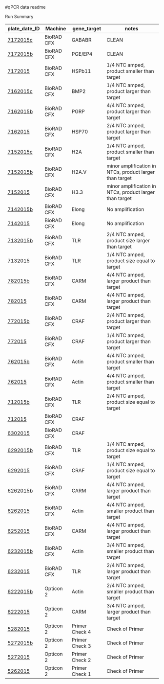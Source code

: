 #qPCR data readme

Run Summary

| **plate_date_ID**    | **Machine** | **gene_target** | **notes**                                               |
|----------------------|-------------|-----------------|---------------------------------------------------------|
| [7172015c][7172015c] | BioRAD CFX  | GABABR          | CLEAN                                                   |
| [7172015b][7172015b] | BioRAD CFX  | PGE/EP4         | CLEAN                                                   |
| [7172015][7172015]   | BioRAD CFX  | HSPb11          | 1/4 NTC amped, product smaller than target              |
| [7162015c][7162015c] | BioRAD CFX  | BMP2            | 1/4 NTC amped, product larger than target               |
| [7162015b][7162015b] | BioRAD CFX  | PGRP            | 4/4 NTC amped, product larger than target               |
| [7162015][7162015]   | BioRAD CFX  | HSP70           | 2/4 NTC amped, product larger than target               |
| [7152015c][7152015c] | BioRAD CFX  | H2A             | 1/4 NTC amped, product smaller than target              |
| [7152015b][7152015b] | BioRAD CFX  | H2A.V           | minor amplification in NTCs, product larger than target |
| [7152015][7152015]   | BioRAD CFX  | H3.3            | minor amplification in NTCs, product larger than target |
| [7142015b][7142015b] | BioRAD CFX  | Elong           | No amplification                                        |
| [7142015][7142015]   | BioRAD CFX  | Elong           | No amplification                                        |
| [7132015b][7132015b] | BioRAD CFX  | TLR             | 2/4 NTC amped, product size larger than target          |
| [7132015][7132015]   | BioRAD CFX  | TLR             | 1/4 NTC amped, product size equal to target             |
| [782015b][782015b]   | BioRAD CFX  | CARM            | 4/4 NTC amped, larger product than target               |
| [782015][782015]     | BioRAD CFX  | CARM            | 4/4 NTC amped, larger product than target               |
| [772015b][772015b]   | BioRAD CFX  | CRAF            | 2/4 NTC amped, product larger than target               |
| [772015][772015]     | BioRAD CFX  | CRAF            | 1/4 NTC amped, product larger than target               |
| [762015b][762015b]   | BioRAD CFX  | Actin           | 4/4 NTC amped, product smaller than target              |
| [762015][762015]     | BioRAD CFX  | Actin           | 4/4 NTC amped, product smaller than target              |
| [712015b][712015b]   | BioRAD CFX  | TLR             | 2/4 NTC amped, product size equal to target             |
| [712015][712015]     | BioRAD CFX  | CRAF            |                                                         |
| [6302015][6302015]   | BioRAD CFX  | CRAF            |                                                         |
| [6292015b][6292015b] | BioRAD CFX  | TLR             | 1/4 NTC amped, product size equal to target             |
| [6292015][6292015]   | BioRAD CFX  | CRAF            | 1/4 NTC amped, product size equal to target             |
| [6262015b][6262015b] | BioRAD CFX  | CARM            | 4/4 NTC amped, larger product than target               |
| [6262015][6262015]   | BioRAD CFX  | Actin           | 4/4 NTC amped, smaller product than target              |
| [6252015][6252015]   | BioRAD CFX  | CARM            | 4/4 NTC amped, larger product than target               |
| [6232015b][6232015b] | BioRAD CFX  | Actin           | 3/4 NTC amped, smaller product than target              |
| [6232015][6232015]   | BioRAD CFX  | TLR             | 2/4 NTC amped, larger product than target               |
| [6222015b][6222015b] | Opticon 2   | Actin           | 2/4 NTC amped, smaller product than target              |
| [6222015][6222015]   | Opticon 2   | CARM            | 3/4 NTC amped, larger product than target               |
| [5282015][5282015]   | Opticon 2   | Primer Check 4  | Check of Primer                                         |
| [5272015b][5272015b] | Opticon 2   | Primer Check 3  | Check of Primer                                         |
| [5272015][5272015]   | Opticon 2   | Primer Check 2  | Check of Primer                                         |
| [5262015][5262015]   | Opticon 2   | Primer Check 1  | Check of Primer                                         |


[7172015c]: https://github.com/jheare/Resilience-Project/tree/master/qPCR%20data/7172015c
[7172015b]: https://github.com/jheare/Resilience-Project/tree/master/qPCR%20data/7172015b
[7172015]: https://github.com/jheare/Resilience-Project/tree/master/qPCR%20data/7172015
[7162015c]: https://github.com/jheare/Resilience-Project/tree/master/qPCR%20data/7152015c
[7162015b]: https://github.com/jheare/Resilience-Project/tree/master/qPCR%20data/7162015b
[7162015]: https://github.com/jheare/Resilience-Project/tree/master/qPCR%20data/7162015
[7152015c]: https://github.com/jheare/Resilience-Project/tree/master/qPCR%20data/7152015c
[7152015b]: https://github.com/jheare/Resilience-Project/tree/master/qPCR%20data/7152015b
[7152015]: https://github.com/jheare/Resilience-Project/tree/master/qPCR%20data/7152015
[7142015b]: https://github.com/jheare/Resilience-Project/tree/master/qPCR%20data/7142015b
[7142015]: https://github.com/jheare/Resilience-Project/tree/master/qPCR%20data/7142015
[7132015b]: https://github.com/jheare/Resilience-Project/tree/master/qPCR%20data/7132015b
[7132015]: https://github.com/jheare/Resilience-Project/tree/master/qPCR%20data/7132015
[782015b]: https://github.com/jheare/Resilience-Project/tree/master/qPCR%20data/782015b
[782015]: https://github.com/jheare/Resilience-Project/tree/master/qPCR%20data/782015
[772015b]: https://github.com/jheare/Resilience-Project/tree/master/qPCR%20data/772015b
[772015]: https://github.com/jheare/Resilience-Project/tree/master/qPCR%20data/772015
[762015b]: https://github.com/jheare/Resilience-Project/tree/master/qPCR%20data/762015b
[762015]: https://github.com/jheare/Resilience-Project/tree/master/qPCR%20data/762015
[712015b]: https://github.com/jheare/Resilience-Project/tree/master/qPCR%20data/712015b
[712015]: https://github.com/jheare/Resilience-Project/tree/master/qPCR%20data/712015
[6302015]: https://github.com/jheare/Resilience-Project/tree/master/qPCR%20data/6302015
[6292015b]: https://github.com/jheare/Resilience-Project/tree/master/qPCR%20data/6292015b
[6292015]: https://github.com/jheare/Resilience-Project/tree/master/qPCR%20data/6292015
[6262015b]: https://github.com/jheare/Resilience-Project/tree/master/qPCR%20data/6262015b
[6262015]: https://github.com/jheare/Resilience-Project/tree/master/qPCR%20data/6262015
[6252015]: https://github.com/jheare/Resilience-Project/tree/master/qPCR%20data/6252015
[6232015b]: https://github.com/jheare/Resilience-Project/tree/master/qPCR%20data/6232015b
[6232015]: https://github.com/jheare/Resilience-Project/tree/master/qPCR%20data/6232015
[6222015b]: https://github.com/jheare/Resilience-Project/tree/master/qPCR%20data/6222015b
[6222015]: https://github.com/jheare/Resilience-Project/tree/master/qPCR%20data/6222015
[5282015]: https://github.com/jheare/Resilience-Project/tree/master/qPCR%20data/5282015
[5272015b]: https://github.com/jheare/Resilience-Project/tree/master/qPCR%20data/5272015b
[5272015]: https://github.com/jheare/Resilience-Project/tree/master/qPCR%20data/5272015
[5262015]: https://github.com/jheare/Resilience-Project/tree/master/qPCR%20data/5262015
